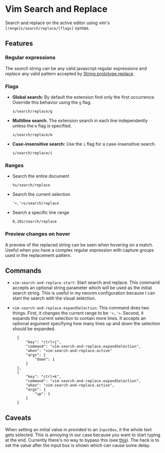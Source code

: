 # Vim Search and Replace

Search and replace on the active editor using vim's `[range]s/search/replace/[flags]` syntax.

## Features

### Regular expressions

The _search_ string can be any valid javascript regular expressions and _replace_ any valid pattern accepted by [String.prototype.replace](https://developer.mozilla.org/en-US/docs/Web/JavaScript/Reference/Global_Objects/String/replace).

### Flags

- **Global search:** By default the extension find only the first occurrence. Override this behavior using the `g` flag.

  `s/search/replace/g`

- **Multiline search.** The extension search in each line independently unless the `m` flag is specified.

  `s/search/replace/m`

- **Case-insensitive search:** Use the `i` flag for a case-insensitive search.

  `s/search/replace/i`

### Ranges

- Search the entire document

  `%s/search/replace`

- Search the current selection

  `'<,'>s/search/replace`

- Search a specific line range

  `8,10s/search/replace`

### Preview changes on hover

A preview of the replaced string can be seen when hovering on a match. Useful when you have a complex regular expression with capture groups used in the replacement pattern.

## Commands

- `vim-search-and-replace.start`: Start search and replace. This command accepts an optional string parameter which will be used as the initial search string. This is useful in my neovim configuration because I can start the search with the visual selection.

- `vim-search-and-replace.expandSelection`: This command does two things. First, it changes the current range to be `'<,'>`. Second, it expands the current selection to contain more lines. It accepts an optional argument specifying how many lines up and down the selection should be expanded.

  ```
    {
        "key": "ctrl+j",
        "command": "vim-search-and-replace.expandSelection",
        "when": "vim-search-and-replace.active"
        "args": {
            "down": 1
        }
    },
    {
        "key": "ctrl+k",
        "command": "vim-search-and-replace.expandSelection",
        "when": "vim-search-and-replace.active",
        "args": {
            "up": 1
        }
    }
  ```

## Caveats

When setting an initial value in provided to an `InputBox`, it the whole text gets selected. This is annoying in our case because you want to start typing at the end.
Currently there's no way to bypass this (see [this](https://github.com/microsoft/vscode/issues/56759)).
The hack is to set the value after the input box is shown which can cause some delay.
